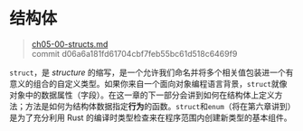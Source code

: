 # 结构体

> [ch05-00-structs.md](https://github.com/rust-lang/book/blob/master/second-edition/src/ch05-00-structs.md)
> <br>
> commit d06a6a181fd61704cbf7feb55bc61d518c6469f9

`struct`，是 *structure* 的缩写，是一个允许我们命名并将多个相关值包装进一个有意义的组合的自定义类型。如果你来自一个面向对象编程语言背景，`struct`就像对象中的数据属性（字段）。在这一章的下一部分会讲到如何在结构体上定义方法；方法是如何为结构体数据指定**行为**的函数。`struct`和`enum`（将在第六章讲到）是为了充分利用 Rust 的编译时类型检查来在程序范围内创建新类型的基本组件。
